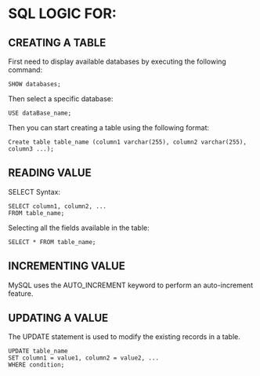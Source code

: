 # SQL LOGIC FOR:

## CREATING A TABLE
First need to display available databases by executing the following command:
```
SHOW databases;
```
Then select a specific database:
```
USE dataBase_name;
```
Then you can start creating a table using the following format:
```
Create table table_name (column1 varchar(255), column2 varchar(255), column3 ...);
```
## READING VALUE

SELECT Syntax:
```
SELECT column1, column2, ...
FROM table_name;
```
Selecting all the fields available in the table:
```
SELECT * FROM table_name;
```
## INCREMENTING VALUE

MySQL uses the AUTO_INCREMENT keyword to perform an auto-increment feature.

## UPDATING A VALUE

The UPDATE statement is used to modify the existing records in a table.
```
UPDATE table_name
SET column1 = value1, column2 = value2, ...
WHERE condition;
```

